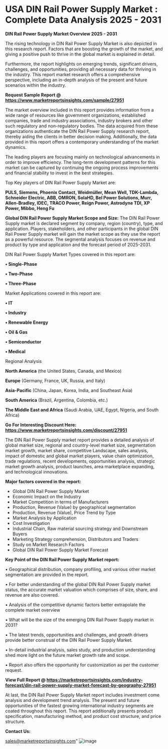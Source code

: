 # USA DIN Rail Power Supply Market : Complete Data Analysis 2025 - 2031

<Strong> DIN Rail Power Supply Market Overview 2025 - 2031</strong>

The rising technology in DIN Rail Power Supply Market is also depicted in this research report. Factors that are boosting the growth of the market, and giving a positive push to thrive in the global market is explained in detail.

Furthermore, the report highlights on emerging trends, significant drivers, challenges, and opportunities, providing all necessary data for thriving in the industry. This report market research offers a comprehensive perspective, including an in-depth analysis of the present and future scenarios within the industry.

<strong>Request Sample Report @ <a href=https://www.marketreportsinsights.com/sample/27951>https://www.marketreportsinsights.com/sample/27951</a></strong>

The market overview included in this report provides information from a wide range of resources like government organizations, established companies, trade and industry associations, industry brokers and other such regulatory and non-regulatory bodies. The data acquired from these organizations authenticate the DIN Rail Power Supply research report, thereby aiding the clients in better decision making. Additionally, the data provided in this report offers a contemporary understanding of the market dynamics.

The leading players are focusing mainly on technological advancements in order to improve efficiency. The long-term development patterns for this market can be captured by continuing the ongoing process improvements and financial stability to invest in the best strategies.

Top Key players of DIN Rail Power Supply Market are:

<strong>PULS, Siemens, Phoenix Contact, Weidmüller, Mean Well, TDK-Lambda, Schneider Electric, ABB, OMRON, SolaHD, Bel Power Solutions, Murr, Allen-Bradley, IDEC, TRACO Power, Reign Power, Astrodyne TDI, XP Power, Mibbo, Heng Fu</strong>

<strong><b>Global DIN Rail Power Supply Market Scope and Size:</b></strong>
The DIN Rail Power Supply market is declared segment by company, region (country), type, and application. Players, stakeholders, and other participants in the global DIN Rail Power Supply market will gain the market scope as they use the report as a powerful resource. The segmental analysis focuses on revenue and product by type and application and the forecast period of 2025-2031.

DIN Rail Power Supply Market Types covered in this report are:

<strong>• Single-Phase

• Two-Phase

• Three-Phase</strong>

Market Applications covered in this report are:

<strong>• IT

• Industry

• Renewable Energy

• Oil & Gas

• Semiconductor

• Medical</strong> 

Regional Analysis

<strong>North America</strong> (the United States, Canada, and Mexico)

<strong>Europe</strong> (Germany, France, UK, Russia, and Italy)

<strong>Asia-Pacific</strong> (China, Japan, Korea, India, and Southeast Asia)

<strong>South America</strong> (Brazil, Argentina, Colombia, etc.)

<strong>The Middle East and Africa</strong> (Saudi Arabia, UAE, Egypt, Nigeria, and South Africa)

<strong>Go For Interesting Discount Here: <a href=https://www.marketreportsinsights.com/discount/27951>https://www.marketreportsinsights.com/discount/27951</a></strong>

The DIN Rail Power Supply market report provides a detailed analysis of global market size, regional and country-level market size, segmentation market growth, market share, competitive Landscape, sales analysis, impact of domestic and global market players, value chain optimization, trade regulations, recent developments, opportunities analysis, strategic market growth analysis, product launches, area marketplace expanding, and technological innovations.

<strong><b>Major factors covered in the report:</b></strong>
<ul>
  <li>Global DIN Rail Power Supply Market </li>
  <li>Economic Impact on the Industry</li>
  <li>Market Competition in terms of Manufacturers</li>
  <li>Production, Revenue (Value) by geographical segmentation</li>
  <li>Production, Revenue (Value), Price Trend by Type</li>
  <li>Market Analysis by Application</li>
  <li>Cost Investigation</li>
  <li>Industrial Chain, Raw material sourcing strategy and Downstream Buyers</li>
  <li>Marketing Strategy comprehension, Distributors and Traders</li>
  <li>Study on Market Research Factors</li>
  <li>Global DIN Rail Power Supply Market Forecast</li>
</ul>

<strong><b>Key Point of the DIN Rail Power Supply Market report:</b></strong>

• Geographical distribution, company profiling, and various other market segmentation are provided in the report.

• For better understanding of the global DIN Rail Power Supply market status, the accurate market valuation which comprises of size, share, and revenue are also covered.

• Analysis of the competitive dynamic factors better extrapolate the complete market overview

• What will be the size of the emerging DIN Rail Power Supply market in 2031?

• The latest trends, opportunities and challenges, and growth drivers provide better construal of the DIN Rail Power Supply Market.

• In-detail industrial analysis, sales study, and production understanding shed more light on the future market growth rate and scope.

• Report also offers the opportunity for customization as per the customer request.

<strong><b>View Full Report @ <a href=https://marketreportsinsights.com/industry-forecast/din-rail-power-supply-market-forecast-by-geography-27951>https://marketreportsinsights.com/industry-forecast/din-rail-power-supply-market-forecast-by-geography-27951</a></b></strong>


At last, the DIN Rail Power Supply Market report includes investment come analysis and development trend analysis. The present and future opportunities of the fastest growing international industry segments are coated throughout this report. This report additionally presents product specification, manufacturing method, and product cost structure, and price structure.

<strong>Contact Us:</strong>

sales@marketreportsinsights.com"
![image](https://github.com/user-attachments/assets/6a550ab1-14ca-4f7c-ada7-cac38e9bc53c)

